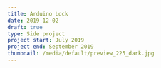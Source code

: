 ```yaml
---
title: Arduino Lock
date: 2019-12-02
draft: true
type: Side project
project start: July 2019
project end: September 2019
thumbnail: /media/default/preview_225_dark.jpg
---
```


